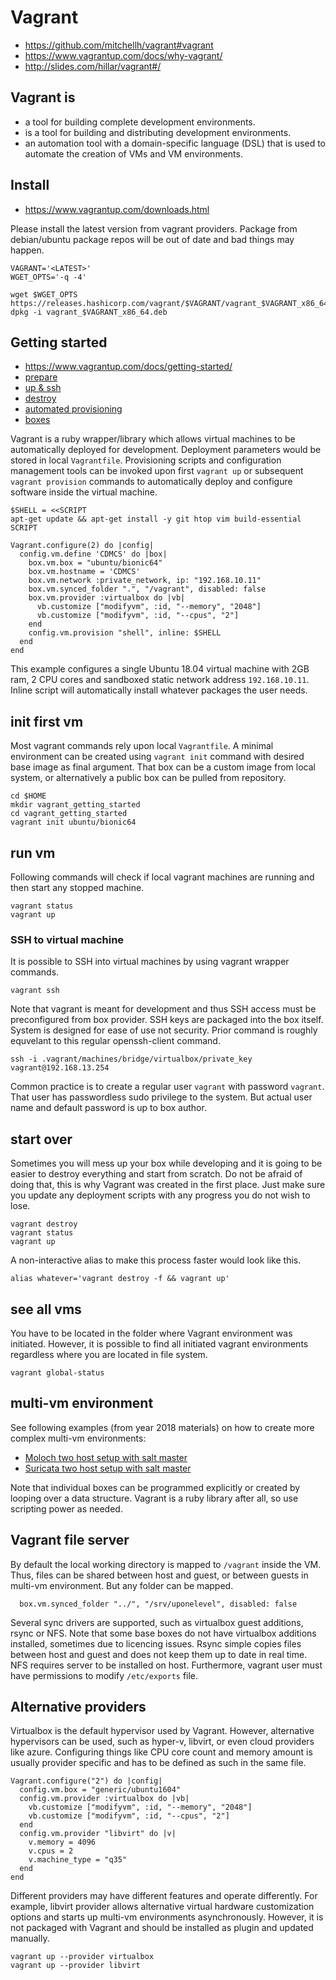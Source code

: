 # Vagrant

* https://github.com/mitchellh/vagrant#vagrant
* https://www.vagrantup.com/docs/why-vagrant/
* http://slides.com/hillar/vagrant#/

## Vagrant is
* a tool for building complete development environments.
* is a tool for building and distributing development environments.
* an automation tool with a domain-specific language (DSL) that is used to automate the creation of VMs and VM environments.

## Install

* https://www.vagrantup.com/downloads.html

Please install the latest version from vagrant providers. Package from debian/ubuntu package repos will be out of date and bad things may happen.

```
VAGRANT='<LATEST>'
WGET_OPTS='-q -4'

wget $WGET_OPTS https://releases.hashicorp.com/vagrant/$VAGRANT/vagrant_$VAGRANT_x86_64.deb 
dpkg -i vagrant_$VAGRANT_x86_64.deb
```

## Getting started

* https://www.vagrantup.com/docs/getting-started/
* [prepare](https://www.vagrantup.com/docs/getting-started/project_setup.html)
* [up & ssh](https://www.vagrantup.com/docs/getting-started/up.html)
* [destroy](https://www.vagrantup.com/docs/getting-started/teardown.html)
* [automated provisioning](https://www.vagrantup.com/docs/getting-started/provisioning.html)
* [boxes](https://www.vagrantup.com/docs/getting-started/boxes.html)

Vagrant is a ruby wrapper/library which allows virtual machines to be automatically deployed for development. Deployment parameters would be stored in local `Vagrantfile`. Provisioning scripts and configuration management tools can be invoked upon first `vagrant up` or subsequent `vagrant provision` commands to automatically deploy and configure software inside the virtual machine.

```
$SHELL = <<SCRIPT
apt-get update && apt-get install -y git htop vim build-essential
SCRIPT

Vagrant.configure(2) do |config|
  config.vm.define 'CDMCS' do |box|
    box.vm.box = "ubuntu/bionic64"
    box.vm.hostname = 'CDMCS'
    box.vm.network :private_network, ip: "192.168.10.11"
    box.vm.synced_folder ".", "/vagrant", disabled: false
    box.vm.provider :virtualbox do |vb|
      vb.customize ["modifyvm", :id, "--memory", "2048"]
      vb.customize ["modifyvm", :id, "--cpus", "2"]
    end
    config.vm.provision "shell", inline: $SHELL
  end
end
```

This example configures a single Ubuntu 18.04 virtual machine with 2GB ram, 2 CPU cores and sandboxed static network address `192.168.10.11`. Inline script will automatically install whatever packages the user needs.

## init first vm

Most vagrant commands rely upon local `Vagrantfile`. A minimal environment can be created using `vagrant init` command with desired base image as final argument. That box can be a custom image from local system, or alternatively a public box can be pulled from repository.

```
cd $HOME
mkdir vagrant_getting_started
cd vagrant_getting_started
vagrant init ubuntu/bionic64
```

## run vm

Following commands will check if local vagrant machines are running and then start any stopped machine.

```
vagrant status
vagrant up
```

### SSH to virtual machine

It is possible to SSH into virtual machines by using vagrant wrapper commands.

```
vagrant ssh
```

Note that vagrant is meant for development and thus SSH access must be preconfigured from box provider. SSH keys are packaged into the box itself. System is designed for ease of use not security. Prior command is roughly equvelant to this regular openssh-client command.

```
ssh -i .vagrant/machines/bridge/virtualbox/private_key vagrant@192.168.13.254
```

Common practice is to create a regular user `vagrant` with password `vagrant`. That user has passwordless sudo privilege to the system. But actual user name and default password is up to box author.

## start over

Sometimes you will mess up your box while developing and it is going to be easier to destroy everything and start from scratch. Do not be afraid of doing that, this is why Vagrant was created in the first place. Just make sure you update any deployment scripts with any progress you do not wish to lose.

```
vagrant destroy
vagrant status
vagrant up
```

A non-interactive alias to make this process faster would look like this.

```
alias whatever='vagrant destroy -f && vagrant up'
```

## see all vms

You have to be located in the folder where Vagrant environment was initiated. However, it is possible to find all initiated vagrant environments regardless where you are located in file system.

```
vagrant global-status
```

## multi-vm environment

See following examples (from year 2018 materials) on how to create more complex multi-vm environments:

  * [Moloch two host setup with salt master](https://github.com/ccdcoe/CDMCS/blob/2018/Moloch/vagrant/multihost/Vagrantfile)
  * [Suricata two host setup with salt master](https://github.com/ccdcoe/CDMCS/blob/2018/Suricata/vagrant/multihost/Vagrantfile)

Note that individual boxes can be programmed explicitly or created by looping over a data structure. Vagrant is a ruby library after all, so use scripting power as needed.

## Vagrant file server

By default the local working directory is mapped to `/vagrant` inside the VM. Thus, files can be shared between host and guest, or between guests in multi-vm environment. But any folder can be mapped.

```
  box.vm.synced_folder "../", "/srv/uponelevel", disabled: false
```

Several sync drivers are supported, such as virtualbox guest additions, rsync or NFS. Note that some base boxes do not have virtualbox additions installed, sometimes due to licencing issues. Rsync simple copies files between host and guest and does not keep them up to date in real time. NFS requires server to be installed on host. Furthermore, vagrant user must have permissions to modify `/etc/exports` file.

## Alternative providers

Virtualbox is the default hypervisor used by Vagrant. However, alternative hypervisors can be used, such as hyper-v, libvirt, or even cloud providers like azure. Configuring things like CPU core count and memory amount is usually provider specific and has to be defined as such in the same file.

```
Vagrant.configure("2") do |config|
  config.vm.box = "generic/ubuntu1604"
  config.vm.provider :virtualbox do |vb|
    vb.customize ["modifyvm", :id, "--memory", "2048"]
    vb.customize ["modifyvm", :id, "--cpus", "2"]
  end
  config.vm.provider "libvirt" do |v|
    v.memory = 4096
    v.cpus = 2
    v.machine_type = "q35"
  end
end
```

Different providers may have different features and operate differently. For example, libvirt provider allows alternative virtual hardware customization options and starts up multi-vm environments asynchronously. However, it is not packaged with Vagrant and should be installed as plugin and updated manually.

```
vagrant up --provider virtualbox
vagrant up --provider libvirt
```
